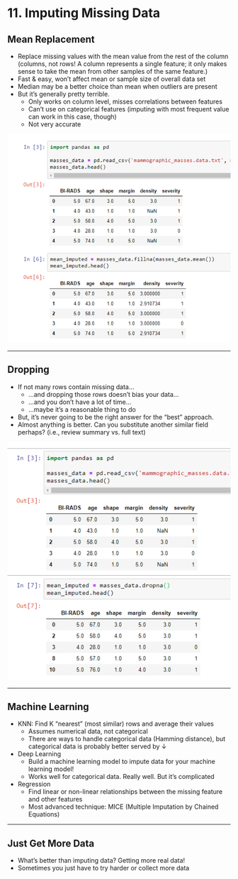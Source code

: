 # 11. Imputing Missing Data

## Mean Replacement

- Replace missing values with the mean value from the rest of the column (columns, not rows! A column represents a single feature; it only makes sense to take the mean from other samples of the same feature.)
- Fast & easy, won’t affect mean or sample size of overall data set
- Median may be a better choice than mean when outliers are present
- But it’s generally pretty terrible.
    - Only works on column level, misses correlations between features
    - Can’t use on categorical features (imputing with most frequent value can work in this case, though)
    - Not very accurate

![11%20Imputing%20Missing%20Data%20a51b8439f96a4837afa5ab3a20c21be7/Untitled.png](11%20Imputing%20Missing%20Data%20a51b8439f96a4837afa5ab3a20c21be7/Untitled.png)

---

## Dropping

- If not many rows contain missing data…
    - …and dropping those rows doesn’t bias your data…
    - …and you don’t have a lot of time…
    - …maybe it’s a reasonable thing to do
- But, it’s never going to be the right answer for the “best” approach.
- Almost anything is better. Can you substitute another similar field perhaps? (i.e., review summary vs. full text)

![11%20Imputing%20Missing%20Data%20a51b8439f96a4837afa5ab3a20c21be7/Untitled%201.png](11%20Imputing%20Missing%20Data%20a51b8439f96a4837afa5ab3a20c21be7/Untitled%201.png)

---

## Machine Learning

- KNN: Find K “nearest” (most similar) rows and average their values
    - Assumes numerical data, not categorical
    - There are ways to handle categorical data (Hamming distance), but categorical data is probably better served by ↓
- Deep Learning
    - Build a machine learning model to impute data for your machine learning model!
    - Works well for categorical data. Really well. But it’s complicated
- Regression
    - Find linear or non-linear relationships between the missing feature and other features
    - Most advanced technique: MICE (Multiple Imputation by Chained Equations)

---

## Just Get More Data

- What’s better than imputing data? Getting more real data!
- Sometimes you just have to try harder or collect more data